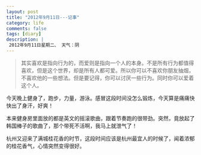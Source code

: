 ```yaml
---
layout: post
title: "2012年9月11日---记事"
category: life
comments: false
tags: [diary]
description: |
 2012年9月11日星期二、 天气：阴
---
```


>其实喜欢是指向行为的，而爱则是指向一个人的本身。不是所有行为都值得喜欢，但是这个世界，却是所有人都可爱。所以你可以不喜欢你朋友抽烟，不喜欢他的一些想法。但是要记得，你可以讨厌一些行为。同时你可以爱着这个人。

今天晚上健身了，跑步，力量，游泳。感冒这段时间没怎么锻炼，今天算是痛痛快快出了身汗，好爽！

本来健身房里面放的都是英文的摇滚歌曲，跟着节奏跑的很带劲。突然，竟放起了韩国棒子的歌曲了，那个带死不活啊，我马上就泄气了！

杭州又迎来了满城桂花香的时节，这段时间应该是杭州最宜人的时候了，闻着浓郁的桂花香气，心情突然变得很好。
